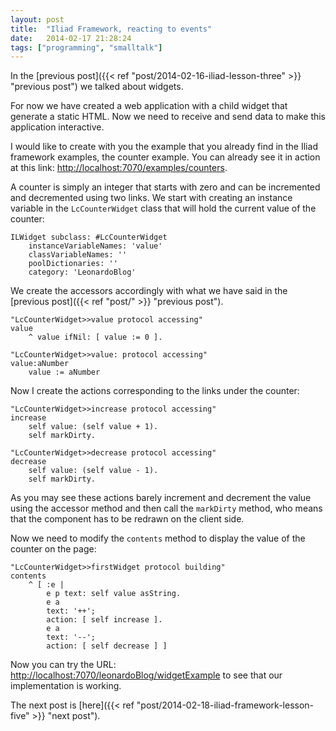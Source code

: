 ```yaml
---
layout: post
title:  "Iliad Framework, reacting to events"
date:   2014-02-17 21:28:24
tags: ["programming", "smalltalk"]
---
```


In the [previous post]({{< ref "post/2014-02-16-iliad-lesson-three" >}} "previous post") we talked about widgets.

For now we have created a web application with a child widget that
generate a static HTML. Now we need to receive and send data to make
this application interactive.

<!--more-->

I would like to create with you the example that you already find in
the Iliad framework examples, the counter example. You can already see
it in action at this link:
[http://localhost:7070/examples/counters](http://localhost:7070/examples/counters).

A counter is simply an integer that starts with zero and can be
incremented and decremented using two links. We start with creating an
instance variable in the `LcCounterWidget` class that will hold the
current value of the counter:

```smalltalk
ILWidget subclass: #LcCounterWidget
    instanceVariableNames: 'value'
    classVariableNames: ''
    poolDictionaries: ''
    category: 'LeonardoBlog'
```

We create the accessors accordingly with what we have said in the
[previous post]({{< ref "post/" >}} "previous post").

```smalltalk
"LcCounterWidget>>value protocol accessing"
value
    ^ value ifNil: [ value := 0 ].

"LcCounterWidget>>value: protocol accessing"
value:aNumber
    value := aNumber 
```

Now I create the actions corresponding to the links under the counter:

```smalltalk
"LcCounterWidget>>increase protocol accessing"
increase
    self value: (self value + 1).
    self markDirty.

"LcCounterWidget>>decrease protocol accessing"
decrease
    self value: (self value - 1).
    self markDirty.
```

As you may see these actions barely increment and decrement the value
using the accessor method and then call the `markDirty` method, who
means that the component has to be redrawn on the client side.

Now we need to modify the `contents` method to display the value of
the counter on the page:

```smalltalk
"LcCounterWidget>>firstWidget protocol building"
contents
	^ [ :e |
		e p text: self value asString.
		e a
		text: '++';
		action: [ self increase ].
		e a
		text: '--';
		action: [ self decrease ] ]
```

Now you can try the URL:
[http://localhost:7070/leonardoBlog/widgetExample](http://localhost:7070/leonardoBlog/widgetExample)
to see that our implementation is working.

The next post is [here]({{< ref "post/2014-02-18-iliad-framework-lesson-five" >}} "next post").
